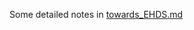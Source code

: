 Some detailed notes in [towards_EHDS.md](https://github.com/CancerRegistryOfNorway/ANCR2025_EHDS/blob/main/towards_EHDS.md)
